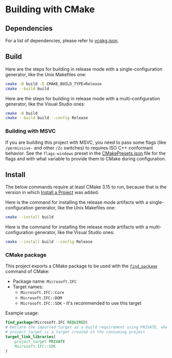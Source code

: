 # Building with CMake

## Dependencies

For a list of dependencies, please refer to [vcpkg.json](vcpkg.json).

## Build

Here are the steps for building in release mode with a single-configuration
generator, like the Unix Makefiles one:

```sh
cmake -B build -D CMAKE_BUILD_TYPE=Release
cmake --build build
```

Here are the steps for building in release mode with a multi-configuration
generator, like the Visual Studio ones:

```sh
cmake -B build
cmake --build build --config Release
```

### Building with MSVC

If you are building this project with MSVC, you need to pass some flags (like `/permissive-` and other `/Zc` switches) to requires ISO C++ conformant behavior. See the `flags-windows` preset in the
[CMakePresets.json](CMakePresets.json) file for the flags and with what
variable to provide them to CMake during configuration.

## Install

The below commands require at least CMake 3.15 to run, because that is the
version in which [Install a Project][1] was added.

Here is the command for installing the release mode artifacts with a
single-configuration generator, like the Unix Makefiles one:

```sh
cmake --install build
```

Here is the command for installing the release mode artifacts with a
multi-configuration generator, like the Visual Studio ones:

```sh
cmake --install build --config Release
```

### CMake package

This project exports a CMake package to be used with the [`find_package`][2]
command of CMake:

* Package name: `Microsoft.IFC`
* Target names:
  * `Microsoft.IFC::Core`
  * `Microsoft.IFC::DOM`
  * `Microsoft.IFC::SDK` - it's recommended to use this target

Example usage:

```cmake
find_package(Microsoft.IFC REQUIRED)
# Declare the imported target as a build requirement using PRIVATE, where
# project_target is a target created in the consuming project
target_link_libraries(
    project_target PRIVATE
    Microsoft.IFC::SDK
)
```

[1]: https://cmake.org/cmake/help/latest/manual/cmake.1.html#install-a-project
[2]: https://cmake.org/cmake/help/latest/command/find_package.html
